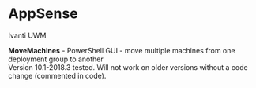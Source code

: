 # AppSense
Ivanti UWM

**MoveMachines** - PowerShell GUI - move multiple machines from one deployment group to another  
Version 10.1-2018.3 tested. Will not work on older versions without a code change (commented in code).

